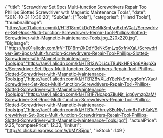 {
	"title": "Screwdriver Set 9pcs Multi-function Screwdrivers Repair Tool Phillips   Slotted Screwdriver with Magnetic Maintenance Tools",
	"date": "2018-10-31 10:30:20",
	"SubCat": ["Tools"],
	"categories": ["Hand Tools"],
	"thumbnailImage": "https://ae01.alicdn.com/kf/HTB18rm0kDdYBeNkSmLyq6xfnVXaL/Screwdriver-Set-9pcs-Multi-function-Screwdrivers-Repair-Tool-Phillips-Slotted-Screwdriver-with-Magnetic-Maintenance-Tools.jpg_220x220.jpg",
	"BigImage": ["https://ae01.alicdn.com/kf/HTB18rm0kDdYBeNkSmLyq6xfnVXaL/Screwdriver-Set-9pcs-Multi-function-Screwdrivers-Repair-Tool-Phillips-Slotted-Screwdriver-with-Magnetic-Maintenance-Tools.jpg","https://ae01.alicdn.com/kf/HTB13WDLi4uTBuNkHFNRq6A9qpXas/Screwdriver-Set-9pcs-Multi-function-Screwdrivers-Repair-Tool-Phillips-Slotted-Screwdriver-with-Magnetic-Maintenance-Tools.jpg","https://ae01.alicdn.com/kf/HTB1Z8wXi_dYBeNkSmLyq6xfnVXao/Screwdriver-Set-9pcs-Multi-function-Screwdrivers-Repair-Tool-Phillips-Slotted-Screwdriver-with-Magnetic-Maintenance-Tools.jpg","https://ae01.alicdn.com/kf/HTB1F7NcapqZBuNjt_jqq6ymzpXaM/Screwdriver-Set-9pcs-Multi-function-Screwdrivers-Repair-Tool-Phillips-Slotted-Screwdriver-with-Magnetic-Maintenance-Tools.jpg","https://ae01.alicdn.com/kf/HTB1uPXhruySBuNjy1zdq6xPxFXaK/Screwdriver-Set-9pcs-Multi-function-Screwdrivers-Repair-Tool-Phillips-Slotted-Screwdriver-with-Magnetic-Maintenance-Tools.jpg"],
	"actualPrice": 9.25,
	"comparePrice": 12.33,
	"linkurl": "http://s.click.aliexpress.com/e/bMY85jqu",
	"inStock": 149
}
